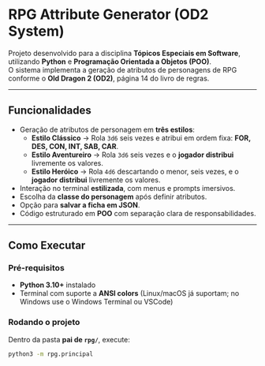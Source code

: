 # RPG Attribute Generator (OD2 System)

Projeto desenvolvido para a disciplina **Tópicos Especiais em Software**, utilizando **Python** e **Programação Orientada a Objetos (POO)**.  
O sistema implementa a geração de atributos de personagens de RPG conforme o **Old Dragon 2 (OD2)**, página 14 do livro de regras.

---

## Funcionalidades

- Geração de atributos de personagem em **três estilos**:
  - **Estilo Clássico** → Rola `3d6` seis vezes e atribui em ordem fixa: **FOR, DES, CON, INT, SAB, CAR**.
  - **Estilo Aventureiro** → Rola `3d6` seis vezes e o **jogador distribui** livremente os valores.
  - **Estilo Heróico** → Rola `4d6` descartando o menor, seis vezes, e o **jogador distribui** livremente os valores.
- Interação no terminal **estilizada**, com menus e prompts imersivos.
- Escolha da **classe do personagem** após definir atributos.
- Opção para **salvar a ficha em JSON**.
- Código estruturado em **POO** com separação clara de responsabilidades.

---

## Como Executar

### Pré-requisitos
- **Python 3.10+** instalado
- Terminal com suporte a **ANSI colors** (Linux/macOS já suportam; no Windows use o Windows Terminal ou VSCode)

### Rodando o projeto

Dentro da pasta **pai de `rpg/`**, execute:

```bash
python3 -m rpg.principal

